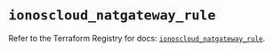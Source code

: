 # `ionoscloud_natgateway_rule`

Refer to the Terraform Registry for docs: [`ionoscloud_natgateway_rule`](https://registry.terraform.io/providers/ionos-cloud/ionoscloud/6.4.18/docs/resources/natgateway_rule).
